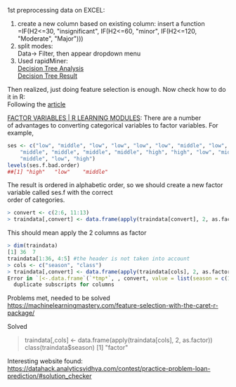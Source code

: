1st preprocessing data on EXCEL:  
1. create a new column based on existing column: insert a function  
=IF(H2<=30, "insignificant", IF(H2<=60, "minor", IF(H2<=120, "Moderate", "Major")))  
2. split modes:  
Data-> Filter, then appear dropdown menu
3. Used rapidMiner:  
[Decision Tree Analysis](http://i.imgur.com/QrYPDLk.png)    
[Decision Tree Result](http://i.imgur.com/42tOnNy.png)  

Then realized, just doing feature selection is enough. Now check how to do it in R:  
Following the [article](https://www.analyticsvidhya.com/blog/2016/03/select-important-variables-boruta-package/)  

[FACTOR VARIABLES | R LEARNING MODULES](https://stats.idre.ucla.edu/r/modules/factor-variables/): There are a number  
of advantages to converting categorical variables to factor variables. For example,  
```r
ses <- c("low", "middle", "low", "low", "low", "low", "middle", "low", "middle",
    "middle", "middle", "middle", "middle", "high", "high", "low", "middle",
    "middle", "low", "high")    
levels(ses.f.bad.order)  
##[1] "high"   "low"    "middle"
```

The result is ordered in alphabetic order, so we should create a new factor variable called ses.f with the correct   
order of categories.  

```r
> convert <- c(2:6, 11:13)
> traindata[,convert] <- data.frame(apply(traindata[convert], 2, as.factor))
```
This should mean apply the 2 columns as factor  
```r
> dim(traindata)
[1] 36  7
traindata[1:36, 4:5] #the header is not taken into account  
> cols <- c("season", "class")
> traindata[,convert] <- data.frame(apply(traindata[cols], 2, as.factor))
Error in `[<-.data.frame`(`*tmp*`, , convert, value = list(season = c(1L,  : 
  duplicate subscripts for columns
```    
Problems met, needed to be solved  
https://machinelearningmastery.com/feature-selection-with-the-caret-r-package/  

Solved  
> traindata[,cols] <- data.frame(apply(traindata[cols], 2, as.factor))
> class(traindata$season)
[1] "factor"  

Interesting website found:  
https://datahack.analyticsvidhya.com/contest/practice-problem-loan-prediction/#solution_checker     

